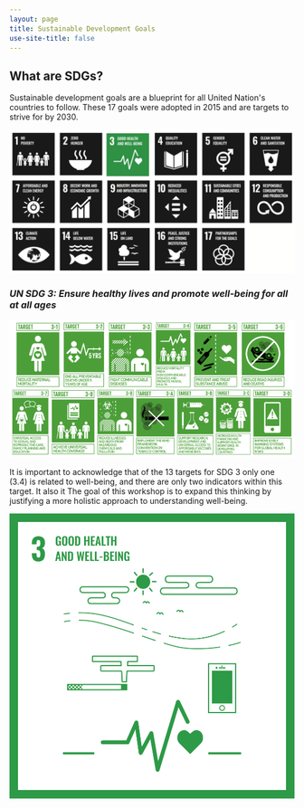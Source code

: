 ```yaml
---
layout: page
title: Sustainable Development Goals 
use-site-title: false
---
```


## **What are SDGs?**
 Sustainable development goals are a blueprint for all United Nation's countries to follow. These 17 goals were adopted in 2015 and are targets to strive for by 2030. 
 
 ![SDG_3](/assets/img/SDG_3.png)
 
 ### **_UN SDG 3: Ensure healthy lives and promote well-being for all at all ages_**
 
 ![SDG_3_solo](/assets/img/SDG_3_solo.png)
 
It is important to acknowledge that of the 13 targets for SDG 3 only one (3.4) is related to well-being, and there are only two indicators within this target. It also it  The goal of this workshop is to expand this thinking by justifying a more holistic approach to understanding well-being. 

![3_SDG_MakeEveryDayCount_Gifs_GDU](/assets/img/3_SDG_MakeEveryDayCount_Gifs_GDU.gif)

